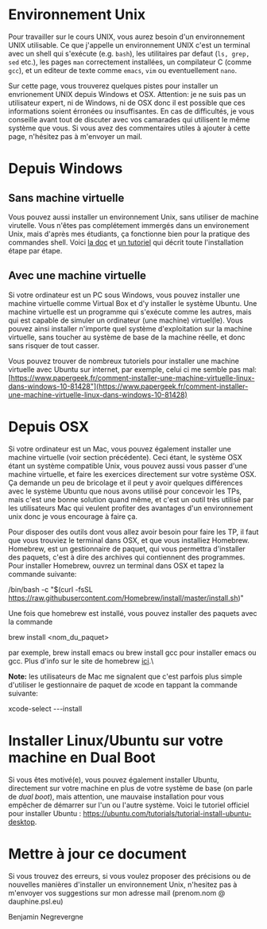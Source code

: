 # Environnement Unix

Pour travailler sur le cours UNIX, vous aurez besoin d'un environnement UNIX utilisable. Ce que j'appelle un environnement UNIX c'est un terminal avec un shell qui s'exécute (e.g. `bash`), les utilitaires par defaut (`ls, grep, sed` etc.), les pages `man` correctement installées, un compilateur C (comme `gcc`), et un editeur de texte comme `emacs`, `vim` ou eventuellement `nano`.

Sur cette page, vous trouverez quelques pistes pour installer un envrionement UNIX depuis Windows et OSX. Attention: je ne suis pas un utilisateur expert, ni de Windows, ni de OSX donc il est possible que ces informations soient érronées ou insuffisantes. En cas de difficultés, je vous conseille avant tout de discuter avec vos camarades qui utilisent le même système que vous. Si vous avez des commentaires utiles à ajouter à cette page, n'hésitez pas à m'envoyer un mail.

Depuis Windows
==============

Sans machine virtuelle
---

Vous pouvez aussi installer un environnement Unix, sans utiliser de machine virutelle. Vous n'êtes pas complétement immergés dans un environement Unix, mais d'après mes étudiants, ça fonctionne bien pour la pratique des commandes shell. Voici [la doc](https://docs.microsoft.com/fr-fr/windows/wsl/about) et [un tutoriel](https://www.youtube.com/watch?v=Cvrqmq9A3tA) qui décrit toute l'installation étape par étape.

Avec une machine virtuelle
---

Si votre ordinateur est un PC sous Windows, vous pouvez installer une machine virtuelle comme Virtual Box et d'y installer le système Ubuntu. Une machine virtuelle est un programme qui s'exécute comme les autres, mais qui est capable de simuler un ordinateur (une machine) virtuel(le). Vous pouvez ainsi installer n'importe quel système d'exploitation sur la machine virtuelle, sans toucher au système de base de la machine réelle, et donc sans risquer de tout casser. 

Vous pouvez trouver de nombreux tutoriels pour installer une machine virtuelle avec Ubuntu sur internet, par exemple, celui ci me semble pas mal: [https://www.papergeek.fr/comment-installer-une-machine-virtuelle-linux-dans-windows-10-81428"](https://www.papergeek.fr/comment-installer-une-machine-virtuelle-linux-dans-windows-10-81428)


Depuis OSX
==========

Si votre ordinateur est un Mac, vous pouvez également installer une machine virtuelle (voir section précédente). Ceci étant, le système OSX étant un système compatible Unix, vous pouvez aussi vous passer d'une machine virtuelle, et faire les exercices directement sur votre système OSX. Ça demande un peu de bricolage et il peut y avoir quelques différences avec le système Ubuntu que nous avons utilisé pour concevoir les TPs, mais c'est une bonne solution quand même, et c'est un outil très utilisé par les utilisateurs Mac qui veulent profiter des avantages d'un environnement unix donc je vous encourage à faire ça. 

Pour disposer des outils dont vous allez avoir besoin pour faire les TP, il faut que vous trouviez le terminal dans OSX, et que vous installiez Homebrew. Homebrew, est un gestionnaire de paquet, qui vous permettra d'installer des paquets, c'est à dire des archives qui contiennent des programmes. Pour installer Homebrew, ouvrez un terminal dans OSX et tapez la commande suivante:

  /bin/bash -c "$(curl -fsSL https://raw.githubusercontent.com/Homebrew/install/master/install.sh)"

Une fois que homebrew est installé, vous pouvez installer des paquets avec la commande

  brew install <nom_du_paquet>

par exemple, brew install emacs ou brew install gcc pour installer emacs ou gcc. Plus d'info sur le site de homebrew [ici](https://brew.sh/index_fr).\

**Note:** les utilisateurs de Mac me signalent que c'est parfois plus simple d'utiliser le gestionnaire de paquet de xcode en tappant la commande suivante:

  xcode-select ---install

Installer Linux/Ubuntu sur votre machine en Dual Boot
=====================================================

Si vous êtes motivé(e), vous pouvez également installer Ubuntu, directement sur votre machine en plus de votre système de base (on parle de *dual boot*), mais attention, une mauvaise installation pour vous empêcher de démarrer sur l'un ou l'autre système. Voici le tutoriel officiel pour installer Ubuntu : <https://ubuntu.com/tutorials/tutorial-install-ubuntu-desktop>.

Mettre à jour ce document
=========================

Si vous trouvez des erreurs, si vous voulez proposer des précisions ou de nouvelles manières d'installer un environnement Unix, n'hesitez pas à m'envoyer vos suggestions sur mon adresse mail (prenom.nom @ dauphine.psl.eu)

Benjamin Negrevergne
